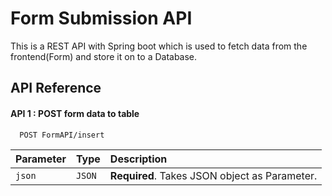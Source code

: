 
# Form Submission API

This is a REST API with Spring boot which is used to fetch data from the frontend(Form) and store it on to a Database.


## API Reference

#### API 1 : POST form data to table

```http
  POST FormAPI/insert
```

| Parameter | Type     | Description                |
| :-------- | :------- | :------------------------- |
| `json` | `JSON` | **Required**. Takes JSON object as Parameter. |



